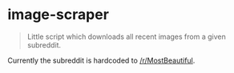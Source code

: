 # image-scraper

> Little script which downloads all recent images from a given subreddit.

Currently the subreddit is hardcoded to [/r/MostBeautiful](https://www.reddit.com/r/MostBeautiful/).
